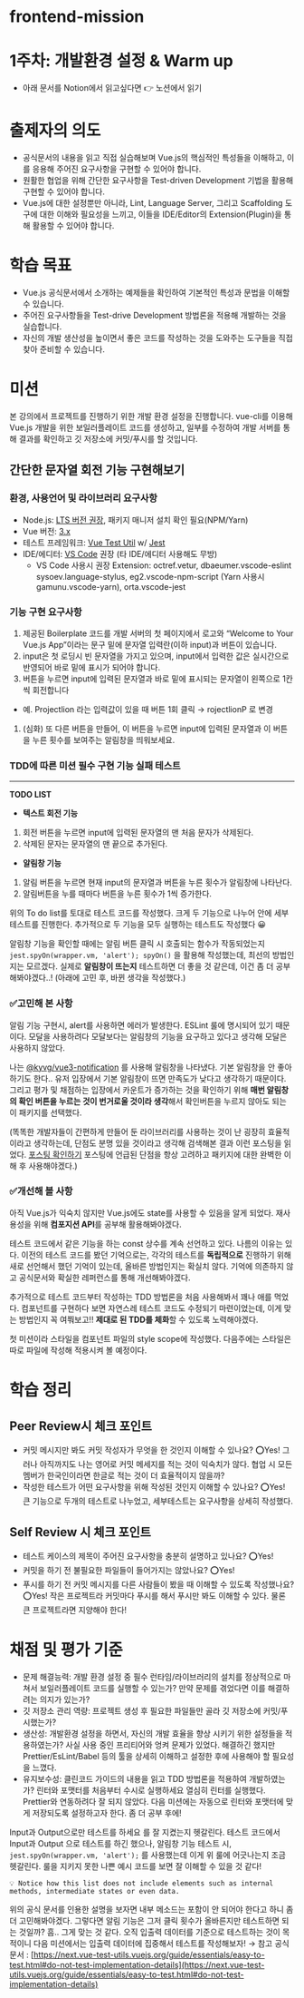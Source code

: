 # frontend-mission
# 1주차: 개발환경 설정 & Warm up
- 아래 문서를 Notion에서 읽고싶다면 👉 노션에서 읽기
# 출제자의 의도

- 공식문서의 내용을 읽고 직접 실습해보며 Vue.js의 핵심적인 특성들을 이해하고, 이를 응용해 주어진 요구사항을 구현할 수 있어야 합니다.
- 원활한 협업을 위해 간단한 요구사항을 Test-driven Development 기법을 활용해 구현할 수 있어야 합니다.
- Vue.js에 대한 설정뿐만 아니라, Lint, Language Server, 그리고 Scaffolding 도구에 대한 이해와 필요성을 느끼고, 이들을 IDE/Editor의 Extension(Plugin)을 통해 활용할 수 있어야 합니다.

# 학습 목표

- Vue.js 공식문서에서 소개하는 예제들을 확인하여 기본적인 특성과 문법을 이해할 수 있습니다.
- 주어진 요구사항들을 Test-drive Development 방법론을 적용해 개발하는 것을 실습합니다.
- 자신의 개발 생산성을 높이면서 좋은 코드를 작성하는 것을 도와주는 도구들을 직접 찾아 준비할 수 있습니다.

# 미션

본 강의에서 프로젝트를 진행하기 위한 개발 환경 설정을 진행합니다. vue-cli를 이용해 Vue.js 개발을 위한 보일러플레이트 코드를 생성하고, 일부를 수정하여 개발 서버를 통해 결과를 확인하고 깃 저장소에 커밋/푸시를 할 것입니다.

## 간단한 문자열 회전 기능 구현해보기

### 환경, 사용언어 및 라이브러리 요구사항

- Node.js: [LTS 버전 권장](https://nodejs.org/en/download/), 패키지 매니저 설치 확인 필요(NPM/Yarn)
- Vue 버전: [3.x](http://v3.vuejs.org/)
- 테스트 프레임워크: [Vue Test Util](https://next.vue-test-utils.vuejs.org/guide/essentials/a-crash-course.html) w/ [Jest](https://jestjs.io/docs/getting-started)
- IDE/에디터: [VS Code](https://code.visualstudio.com/download) 권장 (타 IDE/에디터 사용해도 무방)
    - VS Code 사용시 권장 Extension: octref.vetur, dbaeumer.vscode-eslint sysoev.language-stylus, eg2.vscode-npm-script (Yarn 사용시 gamunu.vscode-yarn), orta.vscode-jest

### 기능 구현 요구사항

1. 제공된 Boilerplate 코드를 개발 서버의 첫 페이지에서 로고와 “Welcome to Your Vue.js App”이라는 문구 밑에 문자열 입력란(이하 input)과 버튼이 있습니다.
2. input은 첫 로딩시 빈 문자열을 가지고 있으며, input에서 입력한 값은 실시간으로 반영되어 바로 밑에 표시가 되어야 합니다.
3. 버튼을 누르면 input에 입력된 문자열과 바로 밑에 표시되는 문자열이 왼쪽으로 1칸씩 회전합니다
- 예. Projectlion 라는 입력값이 있을 때 버튼 1회 클릭 → rojectlionP 로 변경
1. (심화) 또 다른 버튼을 만들어, 이 버튼을 누르면 input에 입력된 문자열과 이 버튼을 누른 횟수를 보여주는 알림창을 띄워보세요.

### TDD에 따른 미션 필수 구현 기능 실패 테스트

---

**TODO LIST**

- **텍스트 회전 기능**
1. 회전 버튼을 누르면 input에 입력된 문자열의 맨 처음 문자가 삭제된다.
2. 삭제된 문자는 문자열의 맨 끝으로 추가된다.
- **알림창 기능**
1. 알림 버튼을 누르면 현재 input의 문자열과 버튼을 누른 횟수가 알림창에 나타난다.
2. 알림버튼을 누를 때마다 버튼을 누른 횟수가 1씩 증가한다.

위의 To do list를 토대로 테스트 코드를 작성했다.
크게 두 기능으로 나누어 안에 세부 테스트를 진행한다.
추가적으로 두 기능을 모두 실행하는 테스트도 작성했다 😀

알림창 기능을 확인할 때에는 알림 버튼 클릭 시 호출되는 함수가 작동되었는지
`jest.spyOn(wrapper.vm, 'alert');
spyOn()` 을 활용해 작성했는데, 최선의 방법인지는 모르겠다.
실제로 **알림창이 뜨는지** 테스트하면 더 좋을 것 같은데, 이건 좀 더 공부해봐야겠다..!
(아래에 고민 후, 바뀐 생각을 작성했다.)

### ✅고민해 본 **사항**

알림 기능 구현시, alert를 사용하면 에러가 발생한다.
ESLint 룰에 명시되어 있기 때문이다. 
모달을 사용하려다 모달보다는 알림창의 기능을 요구하고 있다고 생각해 모달은 사용하지 않았다.

나는 [@kyvg/vue3-notification](https://www.npmjs.com/package/@kyvg/vue3-notification) 를 사용해 알림창을 나타냈다.
기본 알림창을 안 좋아하기도 한다.. 유저 입장에서 기본 알림창이 뜨면 만족도가 낮다고 생각하기 때문이다. 그리고 평가 및 채점하는 입장에서 카운트가 증가하는 것을 확인하기 위해 **매번 알림창의 확인 버튼을 누르는 것이 번거로울 것이라 생각**해서 확인버튼을 누르지 않아도 되는 이 패키지를 선택했다. 

(똑똑한 개발자들이 간편하게 만들어 둔 라이브러리를 사용하는 것이 난 굉장히 효율적이라고 생각하는데, 단점도 분명 있을 것이라고 생각해 검색해본 결과 이런 포스팅을 읽었다. [포스팅 확인하기](https://hyeonukdev.github.io/2020/05/07/Engineer_Information_Processing/ch17_%EC%9D%91%EC%9A%A9SW%EA%B8%B0%EC%B4%88%EA%B8%B0%EC%88%A0%ED%99%9C%EC%9A%A9/%EA%B8%B0%EB%B3%B8%EA%B0%9C%EB%B0%9C%ED%99%98%EA%B2%BD%EA%B5%AC%EC%B6%95/%ED%8C%A8%ED%82%A4%EC%A7%80/)
포스팅에 언급된 단점을 항상 고려하고 패키지에 대한 완벽한 이해 후 사용해야겠다.)

### ✅**개선해 볼 사항**

아직 Vue.js가 익숙치 않지만 Vue.js에도 state를 사용할 수 있음을 알게 되었다. 
재사용성을 위해 **컴포지션 API**를 공부해 활용해봐야겠다. 

테스트 코드에서 같은 기능을 하는 const 상수를 계속 선언하고 있다.
나름의 이유는 있다. 이전의 테스트 코드를 봤던 기억으로는, 각각의 테스트를 **독립적으로** 진행하기 위해 새로 선언해서 했던 기억이 있는데, 올바른 방법인지는 확실치 않다.
기억에 의존하지 않고 공식문서와 확실한 레퍼런스를 통해 개선해봐야겠다.

추가적으로 테스트 코드부터 작성하는 TDD 방법론을 처음 사용해봐서 꽤나 애를 먹었다.
컴포넌트를 구현하다 보면 자연스레 테스트 코드도 수정되기 마련이었는데, 
이게 맞는 방법인지 꼭 여쭤보고!! **제대로 된 TDD를 체화**할 수 있도록 노력해야겠다.

첫 미션이라 스타일을 컴포넌트 파일의 style scope에 작성했다.
다음주에는 스타일은 따로 파일에 작성해 적용시켜 볼 예정이다.

# 학습 정리

## Peer Review시 체크 포인트

- 커밋 메시지만 봐도 커밋 작성자가 무엇을 한 것인지 이해할 수 있나요? ⭕Yes! 
그러나 아직까지도 나는 영어로 커밋 메세지를 적는 것이 익숙치가 않다.
협업 시 모든 멤버가 한국인이라면 한글로 적는 것이 더 효율적이지 않을까?
- 작성한 테스트가 어떤 요구사항을 위해 작성된 것인지 이해할 수 있나요? ⭕Yes!
큰 기능으로 두개의 테스트로 나누었고, 세부테스트는 요구사항을 상세히 작성했다.

## Self Review 시 체크 포인트

- 테스트 케이스의 제목이 주어진 요구사항을 충분히 설명하고 있나요? ⭕Yes!
- 커밋을 하기 전 불필요한 파일들이 들어가지는 않았나요? ⭕Yes!
- 푸시를 하기 전 커밋 메시지를 다른 사람들이 봤을 때 이해할 수 있도록 작성했나요? ⭕Yes! 
작은 프로젝트라 커밋마다 푸시를 해서 푸시만 봐도 이해할 수 있다. 
물론 큰 프로젝트라면 지양해야 한다!

# 채점 및 평가 기준

- 문제 해결능력: 개발 환경 설정 중 필수 런타임/라이브러리의 설치를 정상적으로 마쳐서 보일러플레이트 코드를 실행할 수 있는가? 만약 문제를 겪었다면 이를 해결하려는 의지가 있는가?
- 깃 저장소 관리 역량: 프로젝트 생성 후 필요한 파일들만 골라 깃 저장소에 커밋/푸시했는가?
- 생산성: 개발환경 설정을 하면서, 자신의 개발 효율을 향상 시키기 위한 설정들을 적용하였는가?
사실 사용 중인 프리티어와 엉켜 문제가 있었다. 해결하긴 했지만 Prettier/EsLint/Babel 등의 툴을 상세히 이해하고 설정한 후에 사용해야 할 필요성을 느꼈다.
- 유지보수성: 클린코드 가이드의 내용을 읽고 TDD 방법론을 적용하여 개발하였는가?
린터와 포맷터를 처음부터 수시로 실행하세요 열심히 린터를 실행했다.
Prettier와 연동하려다 잘 되지 않았다.
다음 미션에는 자동으로 린터와 포맷터에 맞게 저장되도록 설정하고자 한다. 좀 더 공부 후에!

Input과 Output으로만 테스트를 하세요 를 잘 지켰는지 헷갈린다.
테스트 코드에서 Input과 Output 으로 테스트를 하긴 했으나, 
알림창 기능 테스트 시, `jest.spyOn(wrapper.vm, 'alert');` 를 사용했는데 이게 위 룰에 어긋나는지 조금 헷갈린다. 룰을 지키지 못한 나쁜 예시 코드를 보면 잘 이해할 수 있을 것 같다!

`💡 Notice how this list does not include elements such as internal methods, intermediate states or even data.`

위의 공식 문서를 인용한 설명을 보자면 내부 메소드는 포함이 안 되어야 한다고 하니 좀 더 고민해봐야겠다. 그렇다면 알림 기능은 그저 클릭 횟수가 올바른지만 테스트하면 되는 것일까? 
흠.. 그게 맞는 것 같다. 오직 입출력 데이터를 기준으로 테스트하는 것이 목적이니 다음 미션에서는 입출력 데이터에 집중해서 테스트를 작성해보자!
→ 참고 공식 문서 : [https://next.vue-test-utils.vuejs.org/guide/essentials/easy-to-test.html#do-not-test-implementation-details](https://next.vue-test-utils.vuejs.org/guide/essentials/easy-to-test.html#do-not-test-implementation-details)
